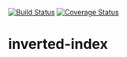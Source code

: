 [![Build Status](https://travis-ci.org/andela-ooyewole/inverted-index.svg?branch=develop)](https://travis-ci.org/andela-ooyewole/inverted-index)
[![Coverage Status](https://coveralls.io/repos/github/andela-ooyewole/inverted-index/badge.svg?branch=master)](https://coveralls.io/github/andela-ooyewole/inverted-index?branch=master)
# inverted-index
